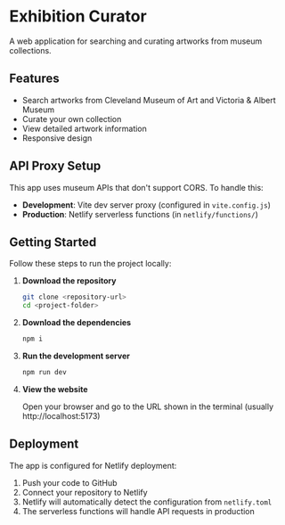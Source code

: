 # Exhibition Curator

A web application for searching and curating artworks from museum collections.

## Features

- Search artworks from Cleveland Museum of Art and Victoria & Albert Museum
- Curate your own collection
- View detailed artwork information
- Responsive design

## API Proxy Setup

This app uses museum APIs that don't support CORS. To handle this:

- **Development**: Vite dev server proxy (configured in `vite.config.js`)
- **Production**: Netlify serverless functions (in `netlify/functions/`)

## Getting Started

Follow these steps to run the project locally:

1. **Download the repository**

   ```bash
   git clone <repository-url>
   cd <project-folder>
   ```
 
2. **Download the dependencies**

   ```bash
   npm i
   ```

3. **Run the development server**
 
   ```bash
   npm run dev
   ```

4. **View the website** 

   Open your browser and go to the URL shown in the terminal (usually http://localhost:5173)

## Deployment

The app is configured for Netlify deployment:

1. Push your code to GitHub
2. Connect your repository to Netlify
3. Netlify will automatically detect the configuration from `netlify.toml`
4. The serverless functions will handle API requests in production
